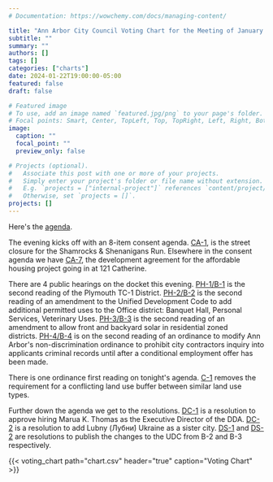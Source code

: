 ```yaml
---
# Documentation: https://wowchemy.com/docs/managing-content/

title: "Ann Arbor City Council Voting Chart for the Meeting of January 22, 2024"
subtitle: ""
summary: ""
authors: []
tags: []
categories: ["charts"]
date: 2024-01-22T19:00:00-05:00
featured: false
draft: false

# Featured image
# To use, add an image named `featured.jpg/png` to your page's folder.
# Focal points: Smart, Center, TopLeft, Top, TopRight, Left, Right, BottomLeft, Bottom, BottomRight.
image:
  caption: ""
  focal_point: ""
  preview_only: false

# Projects (optional).
#   Associate this post with one or more of your projects.
#   Simply enter your project's folder or file name without extension.
#   E.g. `projects = ["internal-project"]` references `content/project/deep-learning/index.md`.
#   Otherwise, set `projects = []`.
projects: []
---
```


Here's the [agenda](https://a2gov.legistar.com/MeetingDetail.aspx?ID=1147230&GUID=F5664319-5B18-4098-8D6E-2D30B9FEF8B8&Options=&Search=). 

The evening kicks off with an 8-item consent agenda. [CA-1](https://a2gov.legistar.com/LegislationDetail.aspx?ID=6476018&GUID=077D4167-842E-449B-9407-4BED3D5D4B7B&Options=&Search=), is the street closure for the Shamrocks & Shenanigans Run. Elsewhere in the consent agenda we have [CA-7](https://a2gov.legistar.com/LegislationDetail.aspx?ID=6476046&GUID=76563B3C-0930-4AC4-B8B6-356C8174A018&Options=&Search=), the development agreement for the affordable housing project going in at 121 Catherine. 

There are 4 public hearings on the docket this evening. [PH-1/B-1](https://a2gov.legistar.com/LegislationDetail.aspx?ID=6444757&GUID=C400831E-A138-44E6-A0DC-124440C67F48&Options=&Search=) is the second reading of the Plymouth TC-1 District. [PH-2/B-2](https://a2gov.legistar.com/LegislationDetail.aspx?ID=6444760&GUID=5B296961-7761-40F8-9D0C-73FE1AB0F485&Options=&Search=) is the second reading of an amendment to the Unified Development Code to add additional permitted uses to the Office district: Banquet Hall, Personal Services, Veterinary Uses. [PH-3/B-3](https://a2gov.legistar.com/LegislationDetail.aspx?ID=6444763&GUID=9012D45A-A97F-4C42-ACFD-D530B56DDBDE&Options=&Search=) is the second reading of an amendment to allow front and backyard solar in residential zoned districts. [PH-4/B-4](https://a2gov.legistar.com/LegislationDetail.aspx?ID=6461133&GUID=38EF6518-0BED-4436-A375-015C79FB0C22&Options=&Search=) is on the second reading of an ordinance to modify Ann Arbor's non-discrimination ordinance to prohibit city contractors inquiry into applicants criminal records until after a conditional employment offer has been made. 

There is one ordinance first reading on tonight's agenda. [C-1](https://a2gov.legistar.com/LegislationDetail.aspx?ID=6476016&GUID=CB2F4676-CB8B-4E82-A17D-86C4C6F4457E&Options=&Search=) removes the requirement for a conflicting land use buffer between similar land use types. 

Further down the agenda we get to the resolutions. [DC-1](https://a2gov.legistar.com/LegislationDetail.aspx?ID=6483525&GUID=9FB7D8C8-A9F3-4E46-AA2C-1987A194015A&Options=&Search=) is a resolution to approve hiring Marua K. Thomas as the Executive Director of the DDA. [DC-2](https://a2gov.legistar.com/LegislationDetail.aspx?ID=6483526&GUID=459DB91B-8657-478D-B892-F969BA591FFB&Options=&Search=) is a resolution to add Lubny (Лубни́) Ukraine as a sister city. [DS-1](https://a2gov.legistar.com/LegislationDetail.aspx?ID=6476020&GUID=DD360E3E-0924-496F-B705-9FA7358C3601&Options=&Search=) and [DS-2](https://a2gov.legistar.com/LegislationDetail.aspx?ID=6476021&GUID=487E63C5-DE40-4302-8EDB-DC36A371C255&Options=&Search=) are resolutions to publish the changes to the UDC from B-2 and B-3 respectively.

{{< voting_chart path="chart.csv" header="true" caption="Voting Chart" >}}
